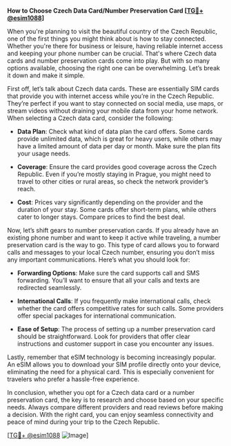 **How to Choose Czech Data Card/Number Preservation Card [[TG💪+ @esim1088](https://t.me/s/esim1088)]**

When you're planning to visit the beautiful country of the Czech Republic, one of the first things you might think about is how to stay connected. Whether you're there for business or leisure, having reliable internet access and keeping your phone number can be crucial. That's where Czech data cards and number preservation cards come into play. But with so many options available, choosing the right one can be overwhelming. Let’s break it down and make it simple.

First off, let’s talk about Czech data cards. These are essentially SIM cards that provide you with internet access while you’re in the Czech Republic. They’re perfect if you want to stay connected on social media, use maps, or stream videos without draining your mobile data from your home network. When selecting a Czech data card, consider the following:

- **Data Plan**: Check what kind of data plan the card offers. Some cards provide unlimited data, which is great for heavy users, while others may have a limited amount of data per day or month. Make sure the plan fits your usage needs.
  
- **Coverage**: Ensure the card provides good coverage across the Czech Republic. Even if you’re mostly staying in Prague, you might need to travel to other cities or rural areas, so check the network provider’s reach.

- **Cost**: Prices vary significantly depending on the provider and the duration of your stay. Some cards offer short-term plans, while others cater to longer stays. Compare prices to find the best deal.

Now, let’s shift gears to number preservation cards. If you already have an existing phone number and want to keep it active while traveling, a number preservation card is the way to go. This type of card allows you to forward calls and messages to your local Czech number, ensuring you don’t miss any important communications. Here’s what you should look for:

- **Forwarding Options**: Make sure the card supports call and SMS forwarding. You’ll want to ensure that all your calls and texts are redirected seamlessly.

- **International Calls**: If you frequently make international calls, check whether the card offers competitive rates for such calls. Some providers offer special packages for international communication.

- **Ease of Setup**: The process of setting up a number preservation card should be straightforward. Look for providers that offer clear instructions and customer support in case you encounter any issues.

Lastly, remember that eSIM technology is becoming increasingly popular. An eSIM allows you to download your SIM profile directly onto your device, eliminating the need for a physical card. This is especially convenient for travelers who prefer a hassle-free experience.

In conclusion, whether you opt for a Czech data card or a number preservation card, the key is to research and choose based on your specific needs. Always compare different providers and read reviews before making a decision. With the right card, you can enjoy seamless connectivity and peace of mind during your trip to the Czech Republic.

[[TG💪+ @esim1088](https://t.me/s/esim1088) ![Image](https://i.postimg.cc/Y0z9fWf4/image.png)]